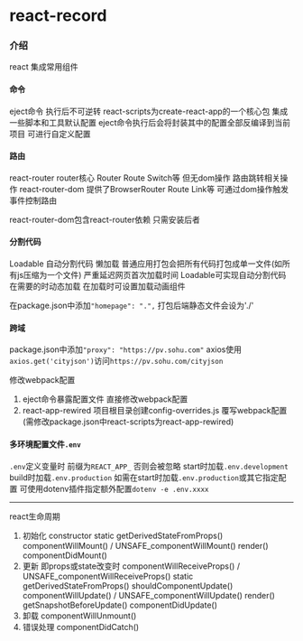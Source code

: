 # react-record

### 介绍
react 集成常用组件

#### 命令
eject命令 执行后不可逆转
react-scripts为create-react-app的一个核心包 集成一些脚本和工具默认配置
eject命令执行后会将封装其中的配置全部反编译到当前项目 可进行自定义配置

#### 路由
react-router router核心 Router Route Switch等 但无dom操作 路由跳转相关操作
react-router-dom 提供了BrowserRouter Route Link等 可通过dom操作触发事件控制路由

react-router-dom包含react-router依赖 只需安装后者

#### 分割代码
Loadable 自动分割代码 懒加载
普通应用打包会把所有代码打包成单一文件(如所有js压缩为一个文件) 严重延迟网页首次加载时间
Loadable可实现自动分割代码 在需要的时动态加载 在加载时可设置加载动画组件

在package.json中添加`"homepage": ".",` 打包后端静态文件会设为'./'

#### 跨域
package.json中添加`"proxy": "https://pv.sohu.com"`
axios使用`axios.get('cityjson')`访问`https://pv.sohu.com/cityjson`

修改webpack配置
1. eject命令暴露配置文件 直接修改webpack配置
2. react-app-rewired 项目根目录创建config-overrides.js
    覆写webpack配置(需修改package.json中react-scripts为react-app-rewired)

#### 多环境配置文件`.env`
`.env`定义变量时 前缀为`REACT_APP_` 否则会被忽略
start时加载`.env.development` build时加载`.env.production`
如需在start时加载`.env.production`或其它指定配置 可使用dotenv插件指定额外配置`dotenv -e .env.xxxx`

***

react生命周期

1. 初始化
constructor
static getDerivedStateFromProps()
componentWillMount() / UNSAFE_componentWillMount()
render()
componentDidMount()
2. 更新 即props或state改变时
componentWillReceiveProps() / UNSAFE_componentWillReceiveProps()
static getDerivedStateFromProps()
shouldComponentUpdate()
componentWillUpdate() / UNSAFE_componentWillUpdate()
render()
getSnapshotBeforeUpdate()
componentDidUpdate()
3. 卸载
componentWillUnmount()
4. 错误处理
componentDidCatch()
